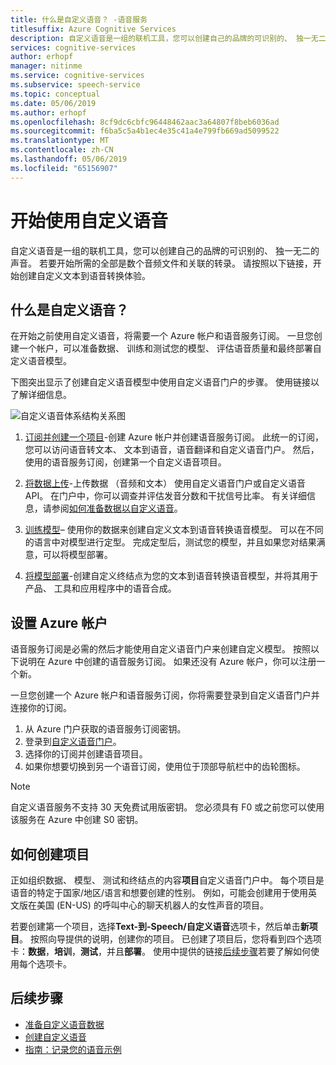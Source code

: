 ```yaml
---
title: 什么是自定义语音？ -语音服务
titlesuffix: Azure Cognitive Services
description: 自定义语音是一组的联机工具，您可以创建自己的品牌的可识别的、 独一无二的声音。 若要开始所需的全部是数个音频文件和关联的转录。 请按照以下链接，开始创建自定义语音转文本体验。
services: cognitive-services
author: erhopf
manager: nitinme
ms.service: cognitive-services
ms.subservice: speech-service
ms.topic: conceptual
ms.date: 05/06/2019
ms.author: erhopf
ms.openlocfilehash: 8cf9dc6cbfc96448462aac3a64807f8beb6036ad
ms.sourcegitcommit: f6ba5c5a4b1ec4e35c41a4e799fb669ad5099522
ms.translationtype: MT
ms.contentlocale: zh-CN
ms.lasthandoff: 05/06/2019
ms.locfileid: "65156907"
---
```

# <a name="get-started-with-custom-voice"></a>开始使用自定义语音

自定义语音是一组的联机工具，您可以创建自己的品牌的可识别的、 独一无二的声音。 若要开始所需的全部是数个音频文件和关联的转录。 请按照以下链接，开始创建自定义文本到语音转换体验。

## <a name="whats-in-custom-voice"></a>什么是自定义语音？

在开始之前使用自定义语音，将需要一个 Azure 帐户和语音服务订阅。 一旦您创建一个帐户，可以准备数据、 训练和测试您的模型、 评估语音质量和最终部署自定义语音模型。

下图突出显示了创建自定义语音模型中使用自定义语音门户的步骤。 使用链接以了解详细信息。

![自定义语音体系结构关系图](media/custom-voice/custom-voice-diagram.png)

1.  [订阅并创建一个项目](https://review.docs.microsoft.com/azure/cognitive-services/speech-service/how-to-custom-voice?branch=release-build-cogserv-speech-services#set-up-your-azure-account)-创建 Azure 帐户并创建语音服务订阅。 此统一的订阅，您可以访问语音转文本、 文本到语音，语音翻译和自定义语音门户。 然后，使用的语音服务订阅，创建第一个自定义语音项目。

2.  [将数据上传](https://review.docs.microsoft.com/azure/cognitive-services/speech-service/how-to-customize-voice-font?branch=release-build-cogserv-speech-services#upload-your-datasets)-上传数据 （音频和文本） 使用自定义语音门户或自定义语音 API。 在门户中，你可以调查并评估发音分数和干扰信号比率。 有关详细信息，请参阅[如何准备数据以自定义语音](how-to-custom-voice-prepare-data.md)。

3.  [训练模型](https://review.docs.microsoft.com/azure/cognitive-services/speech-service/how-to-customize-voice-font?branch=release-build-cogserv-speech-services#build-your-voice-font)– 使用你的数据来创建自定义文本到语音转换语音模型。 可以在不同的语言中对模型进行定型。 完成定型后，测试您的模型，并且如果您对结果满意，可以将模型部署。

4.  [将模型部署](https://review.docs.microsoft.com/azure/cognitive-services/speech-service/how-to-customize-voice-font?branch=release-build-cogserv-speech-services#create-and-use-a-custom-endpoint)-创建自定义终结点为您的文本到语音转换语音模型，并将其用于产品、 工具和应用程序中的语音合成。

## <a name="set-up-your-azure-account"></a>设置 Azure 帐户

语音服务订阅是必需的然后才能使用自定义语音门户来创建自定义模型。 按照以下说明在 Azure 中创建的语音服务订阅。 如果还没有 Azure 帐户，你可以注册一个新。  

一旦您创建一个 Azure 帐户和语音服务订阅，你将需要登录到自定义语音门户并连接你的订阅。

1. 从 Azure 门户获取的语音服务订阅密钥。
2. 登录到[自定义语音门户](https://aka.ms/custom-voice)。
3. 选择你的订阅并创建语音项目。
4. 如果你想要切换到另一个语音订阅，使用位于顶部导航栏中的齿轮图标。

> [!NOTE]
> 自定义语音服务不支持 30 天免费试用版密钥。 您必须具有 F0 或之前您可以使用该服务在 Azure 中创建 S0 密钥。

## <a name="how-to-create-a-project"></a>如何创建项目

正如组织数据、 模型、 测试和终结点的内容**项目**自定义语音门户中。 每个项目是语音的特定于国家/地区/语言和想要创建的性别。 例如，可能会创建用于使用英文版在美国 (EN-US) 的呼叫中心的聊天机器人的女性声音的项目。

若要创建第一个项目，选择**Text-到-Speech/自定义语音**选项卡，然后单击**新项目**。 按照向导提供的说明，创建你的项目。 已创建了项目后，您将看到四个选项卡：**数据**，**培训**，**测试**，并且**部署**。 使用中提供的链接[后续步骤](https://review.docs.microsoft.com/azure/cognitive-services/speech-service/how-to-custom-voice?branch=release-build-cogserv-speech-services#next-steps)若要了解如何使用每个选项卡。

## <a name="next-steps"></a>后续步骤

- [准备自定义语音数据](how-to-custom-voice.md)
- [创建自定义语音](how-to-custom-voice-create-voice.md)
- [指南：记录您的语音示例](record-custom-voice-samples.md)
